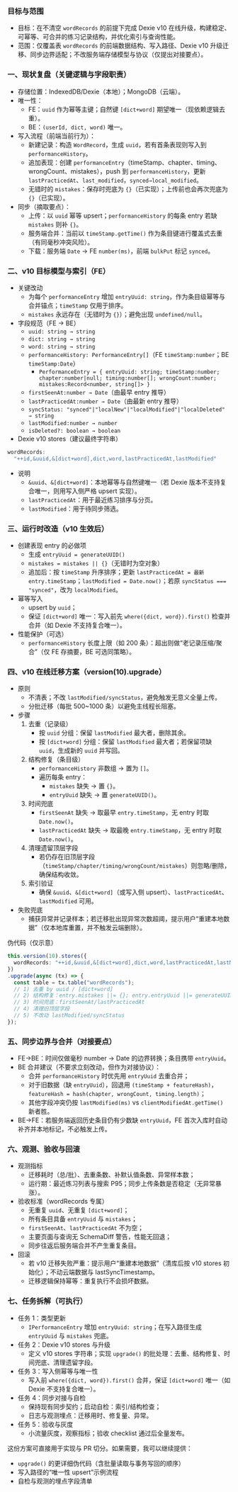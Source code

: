 ### 目标与范围
- 目标：在不清空 `wordRecords` 的前提下完成 Dexie v10 在线升级，构建稳定、可幂等、可合并的练习记录结构，并优化索引与查询性能。
- 范围：仅覆盖表 `wordRecords` 的前端数据结构、写入路径、Dexie v10 升级迁移、同步边界适配；不改服务端存储模型与协议（仅提出对接要点）。

### 一、现状复盘（关键逻辑与字段职责）
- 存储位置：IndexedDB/Dexie（本地）；MongoDB（云端）。
- 唯一性：
  - FE：`uuid` 作为幂等主键；自然键 `[dict+word]` 期望唯一（现依赖逻辑去重）。
  - BE：`(userId, dict, word)` 唯一。
- 写入流程（前端当前行为）：
  - 新建记录：构造 `WordRecord`，生成 `uuid`，若有首条表现则写入到 `performanceHistory`。
  - 追加表现：创建 `performanceEntry`（timeStamp、chapter、timing、wrongCount、mistakes），push 到 `performanceHistory`，更新 `lastPracticedAt`、`last_modified`，`synced→local_modified`。
  - 无错时的 `mistakes`：保存时兜底为 `{}`（已实现）；上传前也会再次兜底为 `{}`（已实现）。
- 同步（摘取要点）：
  - 上传：以 `uuid` 幂等 upsert；`performanceHistory` 的每条 entry 若缺 `mistakes` 则补 `{}`。
  - 服务端合并：当前以 `timeStamp.getTime()` 作为条目键进行覆盖式去重（有同毫秒冲突风险）。
  - 下载：服务端 `Date` → FE `number(ms)`，前端 `bulkPut` 标记 `synced`。

### 二、v10 目标模型与索引（FE）
- 关键改动
  - 为每个 `performanceEntry` 增加 `entryUuid: string`，作为条目级幂等与合并锚点；`timeStamp` 仅用于排序。
  - `mistakes` 永远存在（无错时为 `{}`）；避免出现 `undefined/null`。
- 字段规范（FE → BE）
  - `uuid: string → string`
  - `dict: string → string`
  - `word: string → string`
  - `performanceHistory: PerformanceEntry[]`（FE `timeStamp:number`；BE `timeStamp:Date`）
    - `PerformanceEntry = { entryUuid: string; timeStamp:number; chapter:number|null; timing:number[]; wrongCount:number; mistakes:Record<number, string[]> }`
  - `firstSeenAt:number → Date`（由最早 entry 推导）
  - `lastPracticedAt:number → Date`（由最新 entry 推导）
  - `syncStatus: "synced"|"localNew"|"localModified"|"localDeleted" → string`
  - `lastModified:number → number`
  - `isDeleted?: boolean → boolean`
- Dexie v10 stores（建议最终字符串）
```ts
wordRecords:
  "++id,&uuid,&[dict+word],dict,word,lastPracticedAt,lastModified"
```
- 说明
  - `&uuid`、`&[dict+word]`：本地幂等与自然键唯一（若 Dexie 版本不支持复合唯一，则用写入侧严格 upsert 实现）。
  - `lastPracticedAt`：用于最近练习排序与分页。
  - `lastModified`：用于待同步筛选。

### 三、运行时改造（v10 生效后）
- 创建表现 entry 的必做项
  - 生成 `entryUuid = generateUUID()`
  - `mistakes = mistakes || {}`（无错时为空对象）
  - 追加后：按 `timeStamp` 升序排序；更新 `lastPracticedAt = 最新 entry.timeStamp`；`lastModified = Date.now()`；若原 `syncStatus === "synced"`，改为 `localModified`。
- 幂等写入
  - upsert by `uuid`；
  - 保证 `[dict+word]` 唯一：写入前先 `where({dict, word}).first()` 检查并合并（如 Dexie 不支持复合唯一）。
- 性能保护（可选）
  - `performanceHistory` 长度上限（如 200 条）：超出则做“老记录压缩/聚合”（仅 FE 存摘要，BE 可选同策略）。

### 四、v10 在线迁移方案（version(10).upgrade）
- 原则
  - 不清表；不改 `lastModified/syncStatus`，避免触发无意义全量上传。
  - 分批迁移（每批 500~1000 条）以避免主线程长阻塞。
- 步骤
  1) 去重（记录级）
     - 按 `uuid` 分组：保留 `lastModified` 最大者，删除其余。
     - 按 `[dict+word]` 分组：保留 `lastModified` 最大者；若保留项缺 `uuid`，生成新的 `uuid` 并写回。
  2) 结构修复（条目级）
     - `performanceHistory` 非数组 → 置为 `[]`。
     - 遍历每条 entry：
       - `mistakes` 缺失 → 置 `{}`。
       - `entryUuid` 缺失 → 置 `generateUUID()`。
  3) 时间兜底
     - `firstSeenAt` 缺失 → 取最早 `entry.timeStamp`，无 entry 时取 `Date.now()`。
     - `lastPracticedAt` 缺失 → 取最晚 `entry.timeStamp`，无 entry 时取 `Date.now()`。
  4) 清理遗留顶层字段
     - 若仍存在旧顶层字段（`timeStamp/chapter/timing/wrongCount/mistakes`）则忽略/删除，确保结构收敛。
  5) 索引验证
     - 确保 `&uuid`、`&[dict+word]`（或写入侧 upsert）、`lastPracticedAt`、`lastModified` 可用。
- 失败兜底
  - 捕获异常并记录样本；若迁移批出现异常次数超阈，提示用户“重建本地数据”（仅本地库重置，并不触发云端删除）。

伪代码（仅示意）
```ts
this.version(10).stores({
  wordRecords: "++id,&uuid,&[dict+word],dict,word,lastPracticedAt,lastModified",
})
.upgrade(async (tx) => {
  const table = tx.table("wordRecords");
  // 1) 去重 by uuid / [dict+word]
  // 2) 结构修复：entry.mistakes ||= {}; entry.entryUuid ||= generateUUID()
  // 3) 时间兜底：firstSeenAt/lastPracticedAt
  // 4) 清理旧顶层字段
  // 5) 不改动 lastModified/syncStatus
});
```

### 五、同步边界与合并（对接要点）
- FE→BE：时间仅做毫秒 number → Date 的边界转换；条目携带 `entryUuid`。
- BE 合并建议（不要求立刻改动，但作为对接协议）：
  - 合并 `performanceHistory` 时优先用 `entryUuid` 去重合并；
  - 对于旧数据（缺 `entryUuid`），回退用 `(timeStamp + featureHash)`，`featureHash = hash(chapter, wrongCount, timing.length)`；
  - 其他字段冲突仍按 `lastModified(ms)` vs `clientModifiedAt.getTime()` 新者胜。
- BE→FE：若服务端返回历史条目仍有少数缺 `entryUuid`，FE 首次入库时自动补齐并本地标记，不必触发上传。

### 六、观测、验收与回滚
- 观测指标
  - 迁移耗时（总/批）、去重条数、补默认值条数、异常样本数；
  - 运行期：最近练习列表与搜索 P95；同步上传条数是否稳定（无异常暴涨）。
- 验收标准（wordRecords 专属）
  - 无重复 `uuid`、无重复 `[dict+word]`；
  - 所有条目具备 `entryUuid` 与 `mistakes`；
  - `firstSeenAt`、`lastPracticedAt` 不为空；
  - 主要页面与查询无 SchemaDiff 警告，性能无回退；
  - 同步往返后服务端合并不产生重复条目。
- 回滚
  - 若 v10 迁移失败严重：提示用户“重建本地数据”（清库后按 v10 stores 初始化）；不动云端数据与 lastSyncTimestamp。
  - 迁移逻辑保持幂等：重复执行不会损坏数据。

### 七、任务拆解（可执行）
- 任务 1：类型更新
  - `IPerformanceEntry` 增加 `entryUuid: string`；在写入路径生成 `entryUuid` 与 `mistakes` 兜底。
- 任务 2：Dexie v10 stores 与升级
  - 定义 v10 stores 字符串；实现 `upgrade()` 的批处理：去重、结构修复、时间兜底、清理遗留字段。
- 任务 3：写入侧幂等与唯一性
  - 写入前 `where({dict, word}).first()` 合并，保证 `[dict+word]` 唯一（如 Dexie 不支持复合唯一）。
- 任务 4：同步对接与自检
  - 保持现有同步契约；启动自检：索引/结构检查；
  - 日志与观测埋点：迁移用时、修复量、异常。
- 任务 5：验收与灰度
  - 小流量灰度，观察指标；验收 checklist 通过后全量发布。

这份方案可直接用于实现与 PR 切分。如果需要，我可以继续提供：
- `upgrade()` 的更详细伪代码（含批量读取与事务写回的顺序）
- 写入路径的“唯一性 upsert”示例流程
- 自检与观测的埋点字段清单